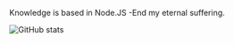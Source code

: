 Knowledge is based in Node.JS
-End my eternal suffering.


![GitHub stats](https://github-readme-stats.vercel.app/api?username=TardisKing40&show_icons=true&theme=dark)
